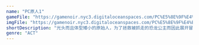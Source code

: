 ```yaml
---
name: "PC原人1"
gameFile: "https://gamenoir.nyc3.digitaloceanspaces.com/PC%E5%8E%9F%E4%BA%BA1/prehisto1.zip"
imgFile: "https://gamenoir.nyc3.digitaloceanspaces.com/PC%E5%8E%9F%E4%BA%BA1/original.webp"
shortDescription: "光头而且体型矮小的原始人，为了拯救被抓走的恐龙公主而因此展开冒险"
genre: "ACT"
---
```

